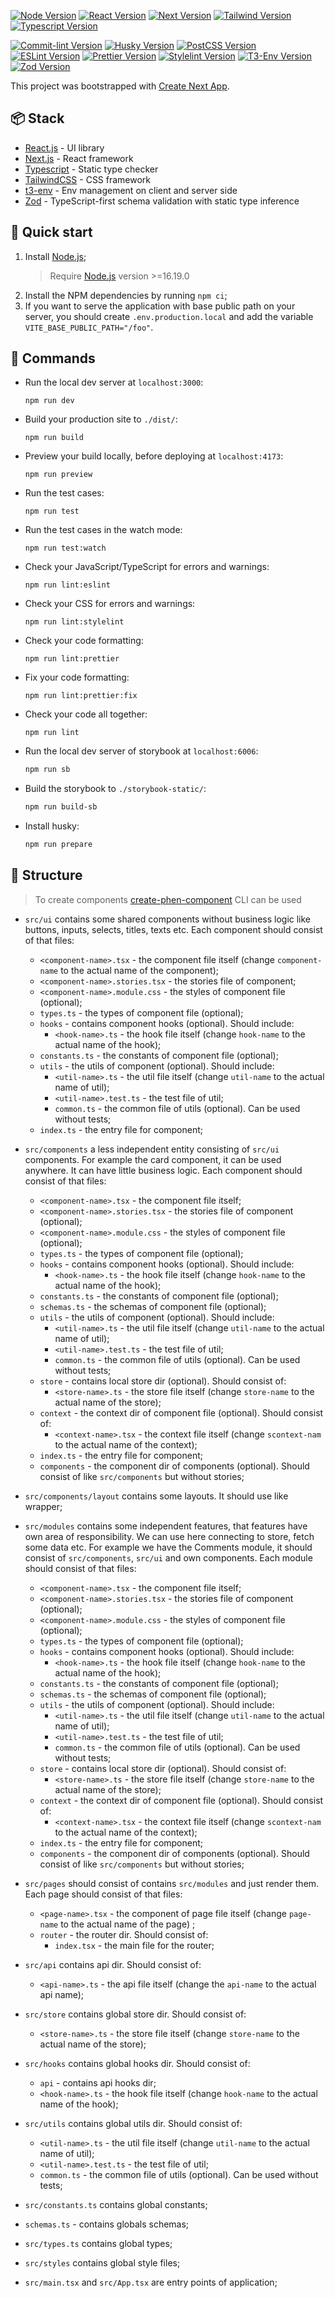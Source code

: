 [![Node Version](https://img.shields.io/badge/Node.js-^16.19.0-<COLOR>.svg)]() [![React Version](https://img.shields.io/badge/Next.JS-13.4.5-blue.svg)]() [![Next Version](https://img.shields.io/badge/React.JS-18.2.0-blue.svg)]() [![Tailwind Version](https://img.shields.io/badge/TailwindCSS-^3.2.2-blue.svg)]() [![Typescript Version](https://img.shields.io/badge/Typescript-5.1.3-blue.svg)]()

[![Commit-lint Version](https://img.shields.io/badge/Commit_lint-^17.6.5-blue.svg)]() [![Husky Version](https://img.shields.io/badge/Husky-^8.0.0-blue.svg)]() [![PostCSS Version](https://img.shields.io/badge/PostCSS-^8.4.24-blue.svg)]() [![ESLint Version](https://img.shields.io/badge/ESLint-^8.38.0-blue.svg)]() [![Prettier Version](https://img.shields.io/badge/Prettier-^2.8.8-blue.svg)]() [![Stylelint Version](https://img.shields.io/badge/Stylelint-^15.7.0-blue.svg)]() [![T3-Env Version](https://img.shields.io/badge/t3_env-^0.4.0-blue.svg)]() [![Zod Version](https://img.shields.io/badge/Zod-^3.21.4-blue.svg)]()

This project was bootstrapped with [Create Next App](https://nextjs.org/docs/pages/api-reference/create-next-app).

## 📦 Stack

-   [React.js](https://reactjs.org) - UI library
-   [Next.js](https://nextjs.org) - React framework
-   [Typescript](https://www.typescriptlang.org) - Static type checker
-   [TailwindCSS](https://tailwindcss.com) - CSS framework
-   [t3-env](https://github.com/t3-oss/t3-env) - Env management on client and server side
-   [Zod](https://zod.dev/) - TypeScript-first schema validation with static type inference

## 🚀 Quick start

1. Install [Node.js](https://nodejs.org);
    > Require [Node.js](https://nodejs.org) version >=16.19.0
2. Install the NPM dependencies by running `npm ci`;
3. If you want to serve the application with base public path on your server, you should create `.env.production.local` and add the variable `VITE_BASE_PUBLIC_PATH="/foo"`.

## 🤖 Commands

-   Run the local dev server at `localhost:3000`:
    ```
    npm run dev
    ```
-   Build your production site to `./dist/`:
    ```
    npm run build
    ```
-   Preview your build locally, before deploying at `localhost:4173`:
    ```
    npm run preview
    ```
-   Run the test cases:
    ```
    npm run test
    ```
-   Run the test cases in the watch mode:
    ```
    npm run test:watch
    ```
-   Check your JavaScript/TypeScript for errors and warnings:
    ```
    npm run lint:eslint
    ```
-   Check your CSS for errors and warnings:
    ```
    npm run lint:stylelint
    ```
-   Check your code formatting:
    ```
    npm run lint:prettier
    ```
-   Fix your code formatting:
    ```
    npm run lint:prettier:fix
    ```
-   Check your code all together:
    ```
    npm run lint
    ```
-   Run the local dev server of storybook at `localhost:6006`:
    ```bash
    npm run sb
    ```
-   Build the storybook to `./storybook-static/`:
    ```bash
    npm run build-sb
    ```
-   Install husky:
    ```bash
    npm run prepare
    ```

## 🧶 Structure

> To create components [create-phen-component](https://github.com/m-kolomoyets/create-phen-component) CLI can be used

-   `src/ui` contains some shared components without business logic like buttons, inputs, selects, titles, texts etc. Each component should consist of that files:

    -   `<component-name>.tsx` - the component file itself (change `component-name` to the actual name of the component);
    -   `<component-name>.stories.tsx` - the stories file of component;
    -   `<component-name>.module.css` - the styles of component file (optional);
    -   `types.ts` - the types of component file (optional);
    -   `hooks` - contains component hooks (optional). Should include:
        -   `<hook-name>.ts` - the hook file itself (change `hook-name` to the actual name of the hook);
    -   `constants.ts` - the constants of component file (optional);
    -   `utils` - the utils of component (optional). Should include:
        -   `<util-name>.ts` - the util file itself (change `util-name` to the actual name of util);
        -   `<util-name>.test.ts` - the test file of util;
        -   `common.ts` - the common file of utils (optional). Can be used without tests;
    -   `index.ts` - the entry file for component;

-   `src/components` a less independent entity consisting of `src/ui` components. For example the card component, it can be used anywhere. It can have little business logic. Each component should consist of that files:
    -   `<component-name>.tsx` - the component file itself;
    -   `<component-name>.stories.tsx` - the stories file of component (optional);
    -   `<component-name>.module.css` - the styles of component file (optional);
    -   `types.ts` - the types of component file (optional);
    -   `hooks` - contains component hooks (optional). Should include:
        -   `<hook-name>.ts` - the hook file itself (change `hook-name` to the actual name of the hook);
    -   `constants.ts` - the constants of component file (optional);
    -   `schemas.ts` - the schemas of component file (optional);
    -   `utils` - the utils of component (optional). Should include:
        -   `<util-name>.ts` - the util file itself (change `util-name` to the actual name of util);
        -   `<util-name>.test.ts` - the test file of util;
        -   `common.ts` - the common file of utils (optional). Can be used without tests;
    -   `store` - contains local store dir (optional). Should consist of:
        -   `<store-name>.ts` - the store file itself (change `store-name` to the actual name of the store);
    -   `context` - the context dir of component file (optional). Should consist of:
        -   `<context-name>.tsx` - the context file itself (change `scontext-nam` to the actual name of the context);
    -   `index.ts` - the entry file for component;
    -   `components` - the component dir of components (optional). Should consist of like `src/components` but without stories;
-   `src/components/layout` contains some layouts. It should use like wrapper;
-   `src/modules` contains some independent features, that features have own area of responsibility. We can use here connecting to store, fetch some data etc. For example we have the Comments module, it should consist of `src/components`, `src/ui` and own components. Each module should consist of that files:
    -   `<component-name>.tsx` - the component file itself;
    -   `<component-name>.stories.tsx` - the stories file of component (optional);
    -   `<component-name>.module.css` - the styles of component file (optional);
    -   `types.ts` - the types of component file (optional);
    -   `hooks` - contains component hooks (optional). Should include:
        -   `<hook-name>.ts` - the hook file itself (change `hook-name` to the actual name of the hook);
    -   `constants.ts` - the constants of component file (optional);
    -   `schemas.ts` - the schemas of component file (optional);
    -   `utils` - the utils of component (optional). Should include:
        -   `<util-name>.ts` - the util file itself (change `util-name` to the actual name of util);
        -   `<util-name>.test.ts` - the test file of util;
        -   `common.ts` - the common file of utils (optional). Can be used without tests;
    -   `store` - contains local store dir (optional). Should consist of:
        -   `<store-name>.ts` - the store file itself (change `store-name` to the actual name of the store);
    -   `context` - the context dir of component file (optional). Should consist of:
        -   `<context-name>.tsx` - the context file itself (change `scontext-nam` to the actual name of the context);
    -   `index.ts` - the entry file for component;
    -   `components` - the component dir of components (optional). Should consist of like `src/components` but without stories;
-   `src/pages` should consist of contains `src/modules` and just render them. Each page should consist of that files:

    -   `<page-name>.tsx` - the component of page file itself (change `page-name` to the actual name of the page) ;
    -   `router` - the router dir. Should consist of:
        -   `index.tsx` - the main file for the router;

-   `src/api` contains api dir. Should consist of:
    -   `<api-name>.ts` - the api file itself (change the `api-name` to the actual api name);
-   `src/store` contains global store dir. Should consist of:
    -   `<store-name>.ts` - the store file itself (change `store-name` to the actual name of the store);
-   `src/hooks` contains global hooks dir. Should consist of:
    -   `api` - contains api hooks dir;
    -   `<hook-name>.ts` - the hook file itself (change `hook-name` to the actual name of the hook);
-   `src/utils` contains global utils dir. Should consist of:
    -   `<util-name>.ts` - the util file itself (change `util-name` to the actual name of util);
    -   `<util-name>.test.ts` - the test file of util;
    -   `common.ts` - the common file of utils (optional). Can be used without tests;
-   `src/constants.ts` contains global constants;
-   `schemas.ts` - contains globals schemas;
-   `src/types.ts` contains global types;
-   `src/styles` contains global style files;
-   `src/main.tsx` and `src/App.tsx` are entry points of application;
